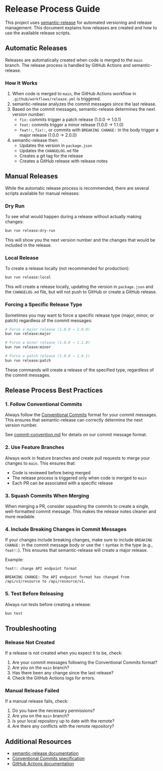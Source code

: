 # Release Process Guide

This project uses [semantic-release](https://github.com/semantic-release/semantic-release) for automated versioning and release management. This document explains how releases are created and how to use the available release scripts.

## Automatic Releases

Releases are automatically created when code is merged to the `main` branch. The release process is handled by GitHub Actions and semantic-release.

### How It Works

1. When code is merged to `main`, the GitHub Actions workflow in `.github/workflows/release.yml` is triggered.
2. semantic-release analyzes the commit messages since the last release.
3. Based on the commit messages, semantic-release determines the next version number:
   - `fix:` commits trigger a patch release (1.0.0 → 1.0.1)
   - `feat:` commits trigger a minor release (1.0.0 → 1.1.0)
   - `feat!:`, `fix!:`, or commits with `BREAKING CHANGE:` in the body trigger a major release (1.0.0 → 2.0.0)
4. semantic-release then:
   - Updates the version in `package.json`
   - Updates the `CHANGELOG.md` file
   - Creates a git tag for the release
   - Creates a GitHub release with release notes

## Manual Releases

While the automatic release process is recommended, there are several scripts available for manual releases:

### Dry Run

To see what would happen during a release without actually making changes:

```bash
bun run release:dry-run
```

This will show you the next version number and the changes that would be included in the release.

### Local Release

To create a release locally (not recommended for production):

```bash
bun run release:local
```

This will create a release locally, updating the version in `package.json` and the `CHANGELOG.md` file, but will not push to GitHub or create a GitHub release.

### Forcing a Specific Release Type

Sometimes you may want to force a specific release type (major, minor, or patch) regardless of the commit messages:

```bash
# Force a major release (1.0.0 → 2.0.0)
bun run release:major

# Force a minor release (1.0.0 → 1.1.0)
bun run release:minor

# Force a patch release (1.0.0 → 1.0.1)
bun run release:patch
```

These commands will create a release of the specified type, regardless of the commit messages.

## Release Process Best Practices

### 1. Follow Conventional Commits

Always follow the [Conventional Commits](https://www.conventionalcommits.org/) format for your commit messages. This ensures that semantic-release can correctly determine the next version number.

See [commit-convention.md](./commit-convention.md) for details on our commit message format.

### 2. Use Feature Branches

Always work in feature branches and create pull requests to merge your changes to `main`. This ensures that:

- Code is reviewed before being merged
- The release process is triggered only when code is merged to `main`
- Each PR can be associated with a specific release

### 3. Squash Commits When Merging

When merging a PR, consider squashing the commits to create a single, well-formatted commit message. This makes the release notes cleaner and more readable.

### 4. Include Breaking Changes in Commit Messages

If your changes include breaking changes, make sure to include `BREAKING CHANGE:` in the commit message body or use the `!` syntax in the type (e.g., `feat!:`). This ensures that semantic-release will create a major release.

Example:

```
feat!: change API endpoint format

BREAKING CHANGE: The API endpoint format has changed from /api/v1/resource to /api/resource/v1.
```

### 5. Test Before Releasing

Always run tests before creating a release:

```bash
bun test
```

## Troubleshooting

### Release Not Created

If a release is not created when you expect it to be, check:

1. Are your commit messages following the Conventional Commits format?
2. Are you on the `main` branch?
3. Has there been any change since the last release?
4. Check the GitHub Actions logs for errors.

### Manual Release Failed

If a manual release fails, check:

1. Do you have the necessary permissions?
2. Are you on the `main` branch?
3. Is your local repository up to date with the remote?
4. Are there any conflicts with the remote repository?

## Additional Resources

- [semantic-release documentation](https://github.com/semantic-release/semantic-release)
- [Conventional Commits specification](https://www.conventionalcommits.org/)
- [GitHub Actions documentation](https://docs.github.com/en/actions)
